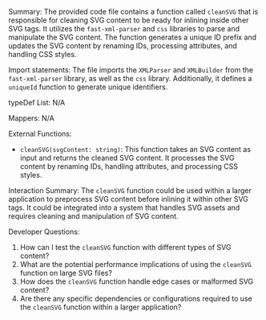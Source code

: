 Summary:
The provided code file contains a function called `cleanSVG` that is responsible for cleaning SVG content to be ready for inlining inside other SVG tags. It utilizes the `fast-xml-parser` and `css` libraries to parse and manipulate the SVG content. The function generates a unique ID prefix and updates the SVG content by renaming IDs, processing attributes, and handling CSS styles.

Import statements:
The file imports the `XMLParser` and `XMLBuilder` from the `fast-xml-parser` library, as well as the `css` library. Additionally, it defines a `uniqueId` function to generate unique identifiers.

typeDef List:
N/A

Mappers:
N/A

External Functions:
- `cleanSVG(svgContent: string)`: This function takes an SVG content as input and returns the cleaned SVG content. It processes the SVG content by renaming IDs, handling attributes, and processing CSS styles.

Interaction Summary:
The `cleanSVG` function could be used within a larger application to preprocess SVG content before inlining it within other SVG tags. It could be integrated into a system that handles SVG assets and requires cleaning and manipulation of SVG content.

Developer Questions:
1. How can I test the `cleanSVG` function with different types of SVG content?
2. What are the potential performance implications of using the `cleanSVG` function on large SVG files?
3. How does the `cleanSVG` function handle edge cases or malformed SVG content?
4. Are there any specific dependencies or configurations required to use the `cleanSVG` function within a larger application?